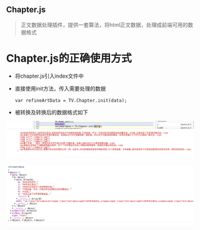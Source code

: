 Chapter.js
---------
> 正文数据处理插件，提供一套算法，将html正文数据，处理成前端可用的数据格式



Chapter.js的正确使用方式
======================

- 将chapter.js引入index文件中

- 直接使用init方法，传入需要处理的数据
	
	```
	var refineArtData = TV.Chapter.init(data);
	```

- 被转换及转换后的数据格式如下
	
![img](./1.png)

![img](./2.png)